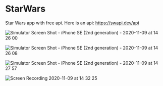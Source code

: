 # StarWars
Star Wars app with free api. Here is an api: https://swapi.dev/api

![Simulator Screen Shot - iPhone SE (2nd generation) - 2020-11-09 at 14 26 00](https://user-images.githubusercontent.com/74178243/98523582-e5752d80-2297-11eb-8942-78d652564750.png)

![Simulator Screen Shot - iPhone SE (2nd generation) - 2020-11-09 at 14 26 08](https://user-images.githubusercontent.com/74178243/98523691-03429280-2298-11eb-96b2-38e3a5a4d99f.png)

![Simulator Screen Shot - iPhone SE (2nd generation) - 2020-11-09 at 14 27 57](https://user-images.githubusercontent.com/74178243/98523738-1190ae80-2298-11eb-9186-49a6cad46b90.png)


![Screen Recording 2020-11-09 at 14 32 25](https://user-images.githubusercontent.com/74178243/98524163-b0b5a600-2298-11eb-9965-04c41018f6fb.GIF)
